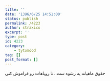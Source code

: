 ```yaml
---
title: ''
date: '1396/6/25 14:51:00'
status: publish
permalink: /4223
author: straxico
excerpt: ''
type: post
id: 4223
category:
    - tytomood
tag: []
post_format: []
---
```

حقوق ماهیانه یه رشوه ست.. تا رویاهات رو فراموش کنی